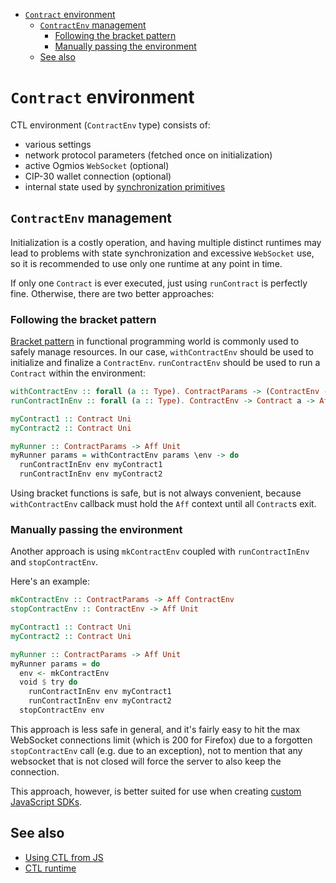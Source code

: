 <!-- START doctoc generated TOC please keep comment here to allow auto update -->
<!-- DON'T EDIT THIS SECTION, INSTEAD RE-RUN doctoc TO UPDATE -->

- [`Contract` environment](#contract-environment)
  - [`ContractEnv` management](#contractenv-management)
    - [Following the bracket pattern](#following-the-bracket-pattern)
    - [Manually passing the environment](#manually-passing-the-environment)
  - [See also](#see-also)

<!-- END doctoc generated TOC please keep comment here to allow auto update -->

# `Contract` environment

CTL environment (`ContractEnv` type) consists of:

- various settings
- network protocol parameters (fetched once on initialization)
- active Ogmios `WebSocket` (optional)
- CIP-30 wallet connection (optional)
- internal state used by [synchronization primitives](./query-layers.md)

## `ContractEnv` management

Initialization is a costly operation, and having multiple distinct runtimes may lead to problems with state synchronization and excessive `WebSocket` use, so it is recommended to use only one runtime at any point in time.

If only one `Contract` is ever executed, just using `runContract` is perfectly fine. Otherwise, there are two better approaches:

### Following the bracket pattern

[Bracket pattern](https://wiki.haskell.org/Bracket_pattern) in functional programming world is commonly used to safely manage resources. In our case, `withContractEnv` should be used to initialize and finalize a `ContractEnv`. `runContractEnv` should be used to run a `Contract` within the environment:

```purescript
withContractEnv :: forall (a :: Type). ContractParams -> (ContractEnv -> Aff a) -> Aff a
runContractInEnv :: forall (a :: Type). ContractEnv -> Contract a -> Aff a

myContract1 :: Contract Uni
myContract2 :: Contract Uni

myRunner :: ContractParams -> Aff Unit
myRunner params = withContractEnv params \env -> do
  runContractInEnv env myContract1
  runContractInEnv env myContract2
```

Using bracket functions is safe, but is not always convenient, because `withContractEnv` callback must hold the `Aff` context until all `Contract`s exit.

### Manually passing the environment

Another approach is using `mkContractEnv` coupled with `runContractInEnv` and `stopContractEnv`.

Here's an example:

```purescript
mkContractEnv :: ContractParams -> Aff ContractEnv
stopContractEnv :: ContractEnv -> Aff Unit

myContract1 :: Contract Uni
myContract2 :: Contract Uni

myRunner :: ContractParams -> Aff Unit
myRunner params = do
  env <- mkContractEnv
  void $ try do
    runContractInEnv env myContract1
    runContractInEnv env myContract2
  stopContractEnv env
```

This approach is less safe in general, and it's fairly easy to hit the max WebSocket connections limit (which is 200 for Firefox) due to a forgotten `stopContractEnv` call (e.g. due to an exception), not to mention that any websocket that is not closed will force the server to also keep the connection.

This approach, however, is better suited for use when creating [custom JavaScript SDKs](./using-from-js.md).

## See also

- [Using CTL from JS](./using-from-js.md)
- [CTL runtime](./runtime.md)
